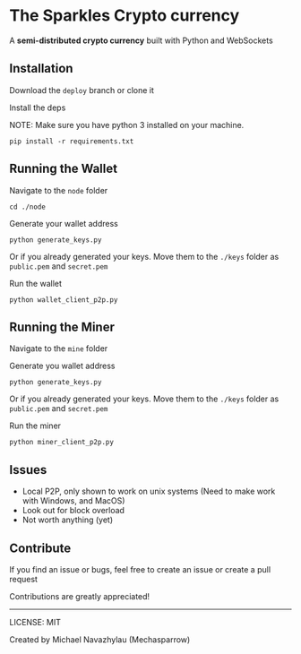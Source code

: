 # The Sparkles Crypto currency
A **semi-distributed crypto currency** built with Python and WebSockets

## Installation

Download the `deploy` branch or clone it

Install the deps

NOTE: Make sure you have python 3 installed on your machine.

``
pip install -r requirements.txt
``

## Running the Wallet

Navigate to the `node` folder

``
cd ./node
``

Generate your wallet address

``
python generate_keys.py
``

Or if you already generated your keys. Move them to the `./keys` folder as `public.pem` and `secret.pem`

Run the wallet

``
python wallet_client_p2p.py
``

## Running the Miner

Navigate to the `mine` folder

Generate you wallet address

``` python generate_keys.py ```

Or if you already generated your keys. Move them to the `./keys` folder as `public.pem` and `secret.pem`

Run the miner

``
python miner_client_p2p.py
``

## Issues

* Local P2P, only shown to work on unix systems (Need to make work with Windows, and MacOS)
* Look out for block overload
* Not worth anything (yet)

## Contribute

If you find an issue or bugs, feel free to create an issue or create a pull request

Contributions are greatly appreciated!

---
LICENSE: MIT

Created by Michael Navazhylau (Mechasparrow)
